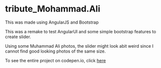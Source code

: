 
# tribute_Mohammad.Ali

This was made using AngularJS and Bootstrap

This was a remake to test AngularUI and some simple bootstrap features to create slider. 

Using some Muhammad Ali photos, the slider might look abit weird since I cannot find good looking photos of the same size.

To see the entire project on codepen.io, click <a href="http://codepen.io/Boyboi86/full/mEeBbK/">here</a>
